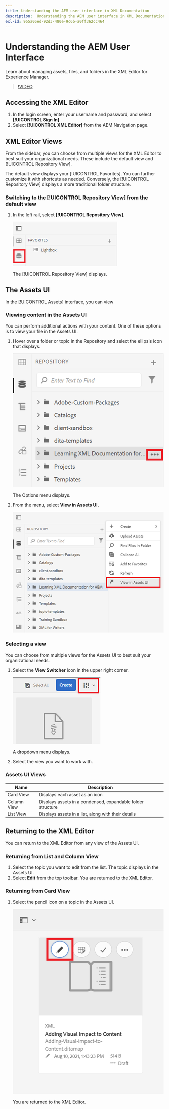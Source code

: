 ```yaml
---
title: Understanding the AEM user interface in XML Documentation
description:  Understanding the AEM user interface in XML Documentation for Adobe Experience Manager
exl-id: 955a05ed-92d3-480e-9c6b-a0ff362cc464
---
```

# Understanding the AEM User Interface

Learn about managing assets, files, and folders in the XML Editor for Experience Manager.

>[!VIDEO](https://video.tv.adobe.com/v/336659?quality=12&learn=on)

## Accessing the XML Editor

1. In the login screen, enter your username and password, and select **[!UICONTROL Sign In]**.
2. Select **[!UICONTROL XML Editor]** from the AEM Navigation page.

## XML Editor Views

From the sidebar, you can choose from multiple views for the XML Editor to best suit your organizational needs. These include the default view and [!UICONTROL Repository View].

The default view displays your [!UICONTROL Favorites]. You can further customize it with shortcuts as needed. Conversely, the [!UICONTROL Repository View] displays a more traditional folder structure.

### Switching to the [!UICONTROL Repository View] from the default view

1. In the left rail, select **[!UICONTROL Repository View]**.
   
   ![Repository icon](images/common/repository-icon.png)
   
   The [!UICONTROL Repository View] displays.

## The Assets UI

In the [!UICONTROL Assets] interface, you can view

### Viewing content in the Assets UI

You can perform additional actions with your content. One of these options is to view your file in the Assets UI.

1. Hover over a folder or topic in the Repository and select the ellipsis icon that displays.

   ![Ellipsis icon](images/lesson-2/options-menu-with-markings.png)

   The Options menu displays.

1. From the menu, select **View in Assets UI.**

   ![View in Assets UI](images/lesson-2/assets-ui.png)


### Selecting a view

You can choose from multiple views for the Assets UI to best suit your organizational needs.

1. Select the **View Switcher** icon in the upper right corner.

   ![View switcher icon](images/lesson-2/view-switcher.png)

    A dropdown menu displays.

1. Select the view you want to work with.

### Assets UI Views

| Name | Description |
| --- | --- |
| Card View | Displays each asset as an icon |
| Column View | Displays assets in a condensed, expandable folder structure |
| List View | Displays assets in a list, along with their details |

## Returning to the XML Editor

You can return to the XML Editor from any view of the Assets UI.

### Returning from List and Column View

1. Select the topic you want to edit from the list.
 The topic displays in the Assets UI.
2. Select **Edit** from the top toolbar.
 You are returned to the XML Editor.

### Returning from Card View

1. Select the pencil icon on a topic in the Assets UI.

   ![Pencil icon](images/lesson-2/return-card-view.png)

    You are returned to the XML Editor.
